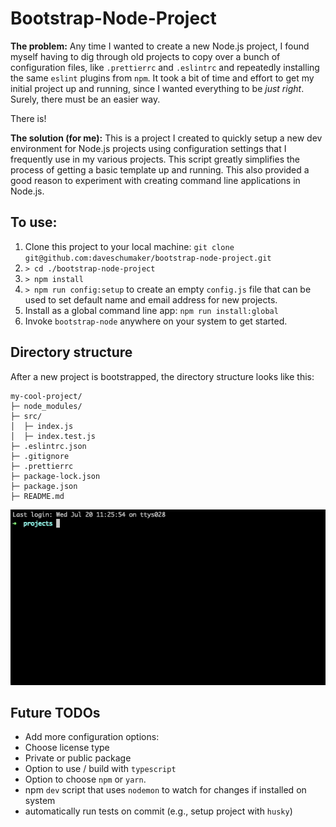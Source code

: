 # Bootstrap-Node-Project

**The problem:** Any time I wanted to create a new Node.js project, I found myself having to dig through old projects to copy over a bunch of configuration files, like `.prettierrc` and `.eslintrc` and repeatedly installing the same `eslint` plugins from `npm`. It took a bit of time and effort to get my initial project up and running, since I wanted everything to be *just right*. Surely, there must be an easier way.

There is!

**The solution (for me):** This is a project I created to quickly setup a new dev environment for Node.js projects using configuration settings that I frequently use in my various projects. This script greatly simplifies the process of getting a basic template up and running. This also provided a good reason to experiment with creating command line applications in Node.js.

## To use:

1. Clone this project to your local machine: `git clone git@github.com:daveschumaker/bootstrap-node-project.git`
2. `> cd ./bootstrap-node-project`
3. `> npm install`
4. `> npm run config:setup` to create an empty `config.js` file that can be used to set default name and email address for new projects.
5. Install as a global command line app: `npm run install:global`
6. Invoke `bootstrap-node` anywhere on your system to get started.

## Directory structure

After a new project is bootstrapped, the directory structure looks like this:

```
my-cool-project/
├─ node_modules/
├─ src/
│  ├─ index.js
│  ├─ index.test.js
├─ .eslintrc.json
├─ .gitignore
├─ .prettierrc
├─ package-lock.json
├─ package.json
├─ README.md
```


![Screenshot of Bootstrap-Node in action](bootstrap-node-demo.gif)

## Future TODOs

* Add more configuration options:
* Choose license type
* Private or public package
* Option to use / build with `typescript`
* Option to choose `npm` or `yarn`.
* npm `dev` script that uses `nodemon` to watch for changes if installed on system
* automatically run tests on commit (e.g., setup project with `husky`)